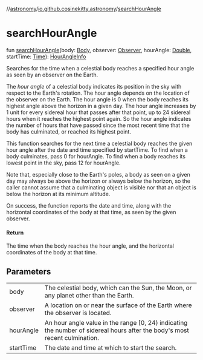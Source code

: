 //[astronomy](../../index.md)/[io.github.cosinekitty.astronomy](index.md)/[searchHourAngle](search-hour-angle.md)

# searchHourAngle

fun [searchHourAngle](search-hour-angle.md)(body: [Body](-body/index.md), observer: [Observer](-observer/index.md), hourAngle: [Double](https://kotlinlang.org/api/latest/jvm/stdlib/kotlin/-double/index.html), startTime: [Time](-time/index.md)): [HourAngleInfo](-hour-angle-info/index.md)

Searches for the time when a celestial body reaches a specified hour angle as seen by an observer on the Earth.

The *hour angle* of a celestial body indicates its position in the sky with respect to the Earth's rotation. The hour angle depends on the location of the observer on the Earth. The hour angle is 0 when the body reaches its highest angle above the horizon in a given day. The hour angle increases by 1 unit for every sidereal hour that passes after that point, up to 24 sidereal hours when it reaches the highest point again. So the hour angle indicates the number of hours that have passed since the most recent time that the body has culminated, or reached its highest point.

This function searches for the next time a celestial body reaches the given hour angle after the date and time specified by startTime. To find when a body culminates, pass 0 for hourAngle. To find when a body reaches its lowest point in the sky, pass 12 for hourAngle.

Note that, especially close to the Earth's poles, a body as seen on a given day may always be above the horizon or always below the horizon, so the caller cannot assume that a culminating object is visible nor that an object is below the horizon at its minimum altitude.

On success, the function reports the date and time, along with the horizontal coordinates of the body at that time, as seen by the given observer.

#### Return

The time when the body reaches the hour angle, and the horizontal coordinates of the body at that time.

## Parameters

| | |
|---|---|
| body | The celestial body, which can the Sun, the Moon, or any planet other than the Earth. |
| observer | A location on or near the surface of the Earth where the observer is located. |
| hourAngle | An hour angle value in the range [0, 24) indicating the number of sidereal hours after the body's most recent culmination. |
| startTime | The date and time at which to start the search. |

